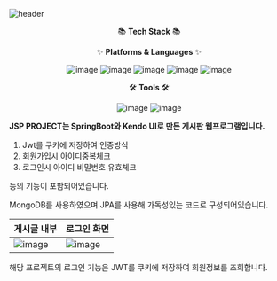 ![header](https://capsule-render.vercel.app/api?type=waving&color=auto&height=300&section=header&text=Jsp%20Project&fontSize=90)

<div align="center">
📚 <b>Tech Stack</b> 📚


✨ <b>Platforms & Languages</b> ✨

![image](https://img.shields.io/badge/springboot-6DB33F?style=flat&logo=springboot&logoColor=white)
![image](https://img.shields.io/badge/java-003D8F?style=flat&logo=java&logoColor=white)
![image](https://img.shields.io/badge/mongodb-47A248?style=flat&logo=mongodb&logoColor=white)
![image](https://img.shields.io/badge/jquery-0769AD?style=flat&logo=jquery&logoColor=white)
![image](https://img.shields.io/badge/bootstrap-7952B3?style=flat&logo=bootstrap&logoColor=white)

🛠 <b>Tools</b> 🛠


![image](https://img.shields.io/badge/github-181717?style=flat&logo=github&logoColor=white)
![image](https://img.shields.io/badge/intellijidea-000000?style=flat&logo=intellijidea&logoColor=white)
</div>

<b>JSP PROJECT는 SpringBoot와 Kendo UI로 만든 게시판 웹프로그램입니다.</b>

<ol>
<li>Jwt를 쿠키에 저장하여 인증방식</li>

<li>회원가입시 아이디중복체크</li>

<li>로그인시 아이디 비밀번호 유효체크 </li>
</ol>
등의 기능이 포함되어있습니다.

MongoDB를 사용하였으며 JPA를 사용해 가독성있는 코드로 구성되어있습니다.


|게시글 내부|로그인 화면|
|---|---|
|![image](https://github.com/choizia0724/jsp_project/assets/107836206/2042c1a7-6b26-4cce-a3c9-c3a718ed3d00)|![image](https://github.com/choizia0724/jsp_project/assets/107836206/5605ff2d-0f74-42b7-ad36-25ab419cc82c)|

해당 프로젝트의 로그인 기능은 JWT를 쿠키에 저장하여 회원정보를 조회합니다.
